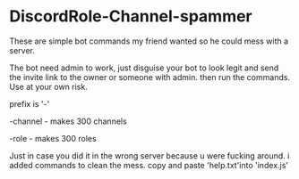 # DiscordRole-Channel-spammer
These are simple bot commands my friend wanted so he could mess with a server.

The bot need admin to work, just disguise your bot  to look legit and send the invite link to  the owner or someone with admin. then run the commands.
Use at your own risk.

prefix is '-'

-channel    -  makes 300 channels

-role       - makes 300 roles 
  
Just in case you did it in the wrong server because u were fucking around. i added commands to clean the mess. 
copy and paste 'help.txt'into 'index.js' 
  
  
  
  
